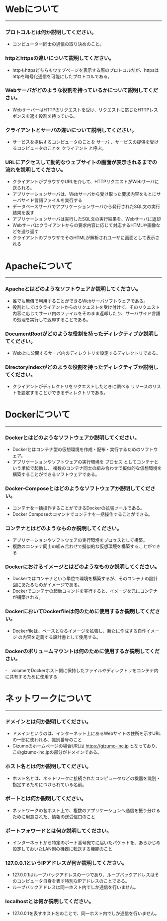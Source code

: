 # Webについて
---
### プロトコルとは何か説明してください。
 - コンピューター同士の通信の取り決めのこと。


### httpとhttpsの違いについて説明してください。
 - httpもhttpsどちらもウェブページを表示する際のプロトコルだが、httpsはhttpを暗号化通信を可能にしたプロトコルである。


### Webサーバがどのような役割を持っているかについて説明してください。
 - WebサーバーはHTTPのリクエストを受け、リクエストに応じたHTTPレスポンスを返す役割を持っている。


### クライアントとサーバの違いについて説明してください。
 - サービスを提供するコンピュータのことを サーバ 、サービスの提供を受けるコンピュータのことを クライアント と呼ぶ。


### URLにアクセスして動的なウェブサイトの画面が表示されるまでの流れを説明してください。
 - クライアントがブラウザやURLを介して、HTTPリクエストがWebサーバに送られる。
 - アプリケーションサーバは、Webサーバから受け取った要求内容をもとにサーバサイド言語ファイルを実行する
 - データベースサーバでアプリケーションサーバから発行されたSQL文の実行結果を返す
 - アプリケーションサーバは実行したSQL文の実行結果を、Webサーバに返却
 - Webサーバはクライアントからの要求内容に応じて対応するHTMLや画像などを送り返す
 - クライアントのブラウザでそのHTMLが解析されユーザに画面として表示される




# Apacheについて
---
### Apacheとはどのようなソフトウェアか説明してください。
 - 誰でも無償で利用することができるWebサーバソフトウェアである。
 - 役割としてはクライアントからのリクエストを受け付けて、そのリクエスト内容に応じてサーバ内のファイルをそのまま返却したり、サーバサイド言語の処理を実行して返却することである。



### DocumentRootがどのような役割を持ったディレクティブか説明してください。
 - Web上に公開するサーバ内のディレクトリを設定するディレクトリである。



### DirectoryIndexがどのような役割を持ったディレクティブか説明してください。
 - クライアントがディレクトリをリクエストしたときに調べる リソースのリストを設定することができるディレクトリである。





# Dockerについて
---
### Dockerとはどのようなソフトウェアか説明してください。
 - Dockerとはコンテナ型の仮想環境を作成・配布・実行するためのソフトウェア。
 - アプリケーションやソフトウェアの実行環境を プロセス としてコンテナという単位で起動し、
複数のコンテナ同士の組み合わせで擬似的な仮想環境を構築することができるソフトウェアである。



### Docker-Composeとはどのようなソフトウェアか説明してください。
 - コンテナを一括操作することができるDockerの拡張ツールである。
 - Docker Composeのコマンドでコンテナを一括操作することができる。



### コンテナとはどのようなものか説明してください。
 - アプリケーションやソフトウェアの実行環境をプロセスとして構築。
 - 複数のコンテナ同士の組み合わせで擬似的な仮想環境を構築することができる



### Dockerにおけるイメージとはどのようなものか説明してください。
 - Dockerではコンテナという単位で環境を構築するが、そのコンテナの設計図にあたるものがイメージである。
 - Dockerでコンテナの起動コマンドを実行すると、イメージを元にコンテナが構築される。



### DockerにおいてDockerfileは何のために使用するか説明してください。
 - Dockerfileは、ベースとなるイメージを拡張し、新たに作成する自作イメージ の内容を定義する設計書として使用する。



### Dockerのボリュームマウントは何のために使用するか説明してください。
 -　volumeでDockerホスト側に保持したファイルやディレクトリをコンテナ内に共有するために使用する




# ネットワークについて
---
### ドメインとは何か説明してください。
 - ドメインというのは、インターネット上にあるWebサイトの住所を示すURLの一部に使われる、識別番号のこと
 - Gizumoのホームページの場合URLは https://gizumo-inc.jp となっており、このgizumo-inc.jpの部分がドメインである。



### ホスト名とは何か説明してください。
 - ホスト名とは、ネットワークに接続されたコンピュータなどの機器を識別・指定するためにつけられている名前。



### ポートとは何か説明してください。
 - ネットワークの各ホスト上で、複数のアプリケーションへ通信を振り分けるために用意された、情報の送受信口のこと



### ポートフォワードとは何か説明してください。
 - インターネットから特定のポート番号宛てに届いたパケットを、あらかじめ設定しておいたLAN側の機器に転送する機能のこと



### 127.0.0.1というIPアドレスが何か説明してください。
 - 127.0.0.1はループバックアドレスの一つであり、ループバックアドレスはそのコンピュータ自身を表す特別なIPアドレスのことである。
 - ループバックアドレスは同一ホスト内でしか通信を行いません。



### localhostとは何か説明してください。
 - 127.0.0.1を表すホスト名のことで、同一ホスト内でしか通信を行いません。





